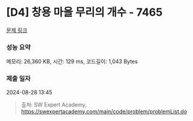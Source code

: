 # [D4] 창용 마을 무리의 개수 - 7465 

[문제 링크](https://swexpertacademy.com/main/code/problem/problemDetail.do?contestProbId=AWngfZVa9XwDFAQU) 

### 성능 요약

메모리: 26,360 KB, 시간: 129 ms, 코드길이: 1,043 Bytes

### 제출 일자

2024-08-28 13:45



> 출처: SW Expert Academy, https://swexpertacademy.com/main/code/problem/problemList.do